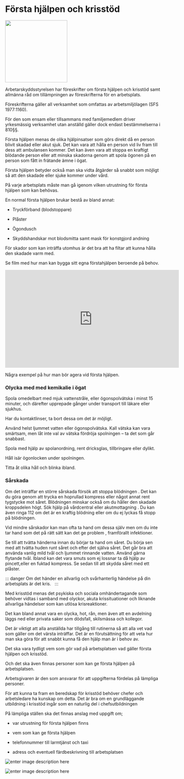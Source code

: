 
# Första hjälpen och krisstöd

<img style="width:200px" src="https://lernia.itslearning.com/data/1821/C33238/Bilder/Halsa/forsta_hjalpen.JPG">

  

Arbetarskyddsstyrelsen har föreskrifter om första hjälpen och krisstöd samt allmänna råd om tillämpningen av föreskrifterna för en arbetsplats.

  

Föreskrifterna gäller all verksamhet som omfattas av arbetsmiljölagen (SFS 1977:1160).

  

För den som ensam eller tillsammans med familjemedlem driver yrkesmässig verksamhet utan anställd gäller dock endast bestämmelserna i 810§§.

  

Första hjälpen menas de olika hjälpinsatser som görs direkt då en person blivit skadad eller akut sjuk. 
Det kan vara att hålla en person vid liv fram till dess att ambulansen kommer. 
Det kan även vara att stoppa en kraftigt blödande person eller att minska skadorna genom att spola ögonen på en person som fått in frätande ämne i ögat.

  

Första hjälpen betyder också man ska vidta åtgärder så snabbt som möjligt så att den skadade eller sjuke kommer under vård.

  
På varje arbetsplats måste man gå igenom vilken utrustning för första hjälpen som kan behövas.

  

En normal första hjälpen brukar bestå av bland annat:

  

- Tryckförband (blodstoppare)

- Plåster

- Ögondusch

- Skyddshandskar mot blodsmitta samt mask för konstgjord andning

  

För skador som kan inträffa utomhus är det bra att ha filtar att kunna hålla den skadade varm med.

  

Se film med hur man kan bygga sitt egna förstahjälpen beroende på behov.

  

<div  class="videoWrapper">

<iframe  width="560"  height="315"  src="https://www.youtube-nocookie.com/embed/1qTgcZrRlxU"  frameborder="0"  allow="accelerometer; autoplay; encrypted-media; gyroscope; picture-in-picture"  allowfullscreen></iframe>

</div>

  
Några exempel  på hur man bör agera vid första hjälpen.

### Olycka med med kemikalie i ögat

Spola omedelbart med mjuk vattenstråle, eller ögonspolvätska i 
 minst 15 minuter, och därefter upprepade gånger under transport till läkare eller sjukhus.

Har du kontaktlinser, ta bort dessa om det är möjligt.

Använd helst ljummet vatten eller ögonspolvätska. Kall vätska kan vara smärtsam, men låt inte val av vätska fördröja spolningen – ta det som går snabbast.

Spola med hjälp av spolanordning, rent dricksglas, tillbringare eller dylikt.

Håll isär ögonlocken under spolningen.

Titta åt olika håll och blinka ibland.

### Sårskada

Om det inträffar en större sårskada försök att stoppa blödningen . Det kan du göra genom att trycka en hoprullad kompress eller något annat rent tygstycke mot såret. Blödningen minskar också om du håller den skadade kroppsdelen högt. Sök hjälp på vårdcentral eller akutmottagning . Du kan även ringa 112 om det är en kraftig blödning eller om du ej lyckas få stopp på blödningen.

<!-- ![enter image description here](https://lernia.itslearning.com/data/1821/C33240/Arbetsmilj%C3%B6/stort%20s%C3%A5r.jpg) -->


Vid mindre sårskador kan man ofta ta hand om dessa själv men om du inte tar hand som det på rätt sätt kan det ge problem , framförallt infektioner.

<!-- ![enter image description here](https://lernia.itslearning.com/data/1821/C33240/Arbetsmilj%C3%B6/litet%20s%C3%A5r.jpg) -->

Se till att tvätta händerna innan du börjar ta hand om såret.
Du börja sen med att tvätta huden runt såret och efter det själva såret. Det går bra att använda vanlig mild tvål och ljummet rinnande vatten. Använd gärna flytande tvål.
Ibland kan det vara smuts som ej lossnar ta då hjälp av pincett,eller en fuktad kompress. Se sedan till att skydda såret med ett plåster.

::: danger Om det händer en allvarlig och svårhanterlig händelse på din arbetsplats är det kris.
&nbsp;
:::

Med krisstöd menas det psykiska och sociala omhändertagande som behöver vidtas i samband med olyckor, akuta krissituationer och liknande allvarliga händelser som kan utlösa krisreaktioner.

  

Det kan bland annat vara en olycka, hot, rån, men även att en avdelning läggs ned eller privata saker som dödsfall, skilsmässa och kollegor.

  

Det är viktigt att alla anställda har tillgång till rutinerna så att alla vet vad som gäller om det värsta inträffar. Det är en förutsättning för att veta hur man ska göra för att snabbt kunna få den hjälp man är i behov av.

  

Det ska vara tydligt vem som gör vad på arbetsplatsen vad gäller första hjälpen och krisstöd.

  

Och det ska även finnas personer som kan ge första hjälpen på arbetsplatsen.

  

Arbetsgivaren är den som ansvarar för att uppgifterna fördelas på lämpliga personer.

  

För att kunna ta fram en beredskap för krisstöd behöver chefer och arbetsledare ha kunskap om detta. Det är bra om en grundläggande utbildning i krisstöd ingår som en naturlig del i chefsutbildningen

  

På lämpliga ställen ska det finnas anslag med uppgift om;

  

- var utrustning för första hjälpen finns

- vem som kan ge första hjälpen

- telefonnummer till larmtjänst och taxi

- adress och eventuell färdbeskrivning till arbetsplatsen

  

![enter image description here](https://lernia.itslearning.com/data/1821/C33240/H%C3%A4lsa/bilder/fj.JPG)

![enter image description here](https://lernia.itslearning.com/data/1821/C33240/H%C3%A4lsa/bilder/fjlada.JPG)
